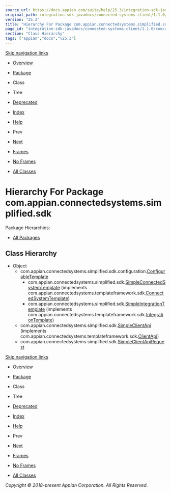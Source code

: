 ```yaml
---
source_url: https://docs.appian.com/suite/help/25.3/integration-sdk-javadocs/connected-systems-client/1.1.0/com/appian/connectedsystems/simplified/sdk/package-tree.html
original_path: integration-sdk-javadocs/connected-systems-client/1.1.0/com/appian/connectedsystems/simplified/sdk/package-tree.html
version: "25.3"
title: "Hierarchy For Package com.appian.connectedsystems.simplified.sdk"
page_id: "integration-sdk-javadocs/connected-systems-client/1.1.0/com/appian/connectedsystems/simplified/sdk/package-tree"
section: "Class Hierarchy"
tags: ["appian","docs","v25.3"]
---
```



[Skip navigation links](#skip.navbar.top "Skip navigation links")

-   [Overview](../../../../../overview-summary.html)
-   [Package](package-summary.html)
-   Class
-   Tree
-   [Deprecated](../../../../../deprecated-list.html)
-   [Index](../../../../../index-all.html)
-   [Help](../../../../../help-doc.html)

-   Prev
-   [Next](../../../../../com/appian/connectedsystems/simplified/sdk/configuration/package-tree.html)

-   [Frames](../../../../../index.html?com/appian/connectedsystems/simplified/sdk/package-tree.html)
-   [No Frames](package-tree.html)

-   [All Classes](../../../../../allclasses-noframe.html)

# Hierarchy For Package com.appian.connectedsystems.simplified.sdk

Package Hierarchies:

-   [All Packages](../../../../../overview-tree.html)

## Class Hierarchy

-   Object
    -   com.appian.connectedsystems.simplified.sdk.configuration.[ConfigurableTemplate](../../../../../com/appian/connectedsystems/simplified/sdk/configuration/ConfigurableTemplate.html "class in com.appian.connectedsystems.simplified.sdk.configuration")
        -   com.appian.connectedsystems.simplified.sdk.[SimpleConnectedSystemTemplate](../../../../../com/appian/connectedsystems/simplified/sdk/SimpleConnectedSystemTemplate.html "class in com.appian.connectedsystems.simplified.sdk") (implements com.appian.connectedsystems.templateframework.sdk.[ConnectedSystemTemplate](../../../../../../../connected-systems-core/1.2.0/com/appian/connectedsystems/templateframework/sdk/ConnectedSystemTemplate.html?is-external=true "class or interface in com.appian.connectedsystems.templateframework.sdk"))
        -   com.appian.connectedsystems.simplified.sdk.[SimpleIntegrationTemplate](../../../../../com/appian/connectedsystems/simplified/sdk/SimpleIntegrationTemplate.html "class in com.appian.connectedsystems.simplified.sdk") (implements com.appian.connectedsystems.templateframework.sdk.[IntegrationTemplate](../../../../../../../connected-systems-core/1.2.0/com/appian/connectedsystems/templateframework/sdk/IntegrationTemplate.html?is-external=true "class or interface in com.appian.connectedsystems.templateframework.sdk"))
    -   com.appian.connectedsystems.simplified.sdk.[SimpleClientApi](../../../../../com/appian/connectedsystems/simplified/sdk/SimpleClientApi.html "class in com.appian.connectedsystems.simplified.sdk") (implements com.appian.connectedsystems.templateframework.sdk.[ClientApi](../../../../../../../connected-systems-core/1.2.0/com/appian/connectedsystems/templateframework/sdk/ClientApi.html?is-external=true "class or interface in com.appian.connectedsystems.templateframework.sdk"))
    -   com.appian.connectedsystems.simplified.sdk.[SimpleClientApiRequest](../../../../../com/appian/connectedsystems/simplified/sdk/SimpleClientApiRequest.html "class in com.appian.connectedsystems.simplified.sdk")

[Skip navigation links](#skip.navbar.bottom "Skip navigation links")

-   [Overview](../../../../../overview-summary.html)
-   [Package](package-summary.html)
-   Class
-   Tree
-   [Deprecated](../../../../../deprecated-list.html)
-   [Index](../../../../../index-all.html)
-   [Help](../../../../../help-doc.html)

-   Prev
-   [Next](../../../../../com/appian/connectedsystems/simplified/sdk/configuration/package-tree.html)

-   [Frames](../../../../../index.html?com/appian/connectedsystems/simplified/sdk/package-tree.html)
-   [No Frames](package-tree.html)

-   [All Classes](../../../../../allclasses-noframe.html)

_Copyright © 2018-present Appian Corporation. All Rights Reserved._